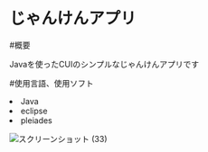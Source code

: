 # じゃんけんアプリ

#概要
<p>Javaを使ったCUIのシンプルなじゃんけんアプリです</p>

#使用言語、使用ソフト
<li>Java</li>
<li>eclipse</li>
<li>pleiades</li>

![スクリーンショット (33)](https://github.com/ssk889/Janken-Java-/assets/67347289/ce71978d-a121-4373-afae-3a8a0f82b961)


<img scr = "https://github.com/ssk889/Janken-Java-/assets/67347289/49dbdd92-bf36-4be3-b1c2-6b294e5e7776">


